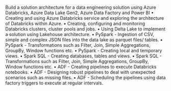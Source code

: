 Build a solution architecture for a data engineering solution using Azure Databricks, Azure Data Lake Gen2, Azure Data Factory and Power BI
• Creating and using Azure Databricks service and exploring the architecture of Databricks within Azure.
• Creating, configuring and monitoring Databricks clusters, cluster pools and jobs.
• Using Delta Lake to implement a solution using Lakehouse architecture.
• PySpark - Ingestion of CSV, simple and complex JSON files into the data lake as parquet files/ tables.
• PySpark - Transformations such as Filter, Join, Simple Aggregations, GroupBy, Window functions etc.
• PySpark - Creating local and temporary views.
• Spark SQL - Creating databases, tables and views.
• Spark SQL - Transformations such as Filter, Join, Simple Aggregations, GroupBy, Window functions etc.
• ADF - Creating pipelines to execute Databricks notebooks.
• ADF - Designing robust pipelines to deal with unexpected scenarios such as missing files.
• ADF - Scheduling the pipelines using data factory triggers to execute at regular intervals.
